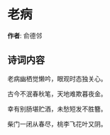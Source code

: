 # 老病

**作者**: 俞德邻

## 诗词内容

老病幽栖觉懒吟，眼观时态独关心。

古今不泯春秋笔，天地难欺暮夜金。

幸有别肠堪贮酒，未愁短发不胜簪。

柴门一闭从春尽，桃李飞花叶又阴。

